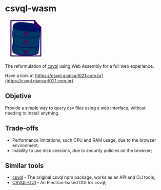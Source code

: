 # csvql-wasm

![csvql-wasm Logo](public/logo.png)

The reformulation of [csvql](https://www.npmjs.com/package/csvql) using Web Assembly for a full web experience.

Have a look at [https://csvql.giancarl021.com.br](https://csvql.giancarl021.com.br).

## Objetive

Provide a simple way to query csv files using a web interface, without needing to install anything.

## Trade-offs

* Performance limitations, such CPU and RAM usage, due to the browser environment;
* Inability to use disk sessions, due to security policies on the browser;

## Similar tools

* [csvql](https://github.com/Giancarl021/csvql) - The original csvql npm package, works as an API and CLI tools;
* [CSVQL-GUI](https://github.com/Giancarl021/CSVQL-GUI) - An Electron-based GUI for csvql;